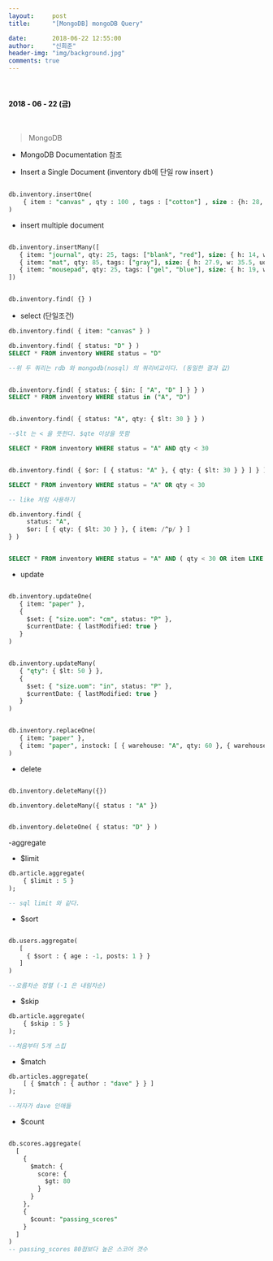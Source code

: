 ```yaml
---
layout:     post
title:      "[MongoDB] mongoDB Query"

date:       2018-06-22 12:55:00
author:     "신희준"
header-img: "img/background.jpg"
comments: true
---
```


<head>
 <meta property="og:type" content="MongoDB">
 <meta property="og:title" content="MongoDB">
 <meta property="og:description" content="MongoDB">
 <meta property="og:url" content="http://shj7242.github.io/2018/06/18/ETC/">

 <meta name="twitter:card" content="MongoDB">
  <meta name="twitter:title" content="MongoDB">
  <meta name="twitter:description" content="MongoDB">
  <meta name="FACEBOOK:domain" content="http://shj7242.github.io/2018/06/18/ETC/">
  <meta name="facebook:card" content="MongoDB">
   <meta name="facebook:title" content="MongoDB">
   <meta name="facebook:description" content="MongoDB">
   <meta name="facebook:domain" content="http://shj7242.github.io/2018/06/18/ETC/">


 </head>

<br>
<H4 style ="font-weight:bold; color:black;"> </H4>

<H4 style ="font-weight:bold; color : black">2018 - 06 - 22 (금)</H4>
<br>


> MongoDB

* MongoDB Documentation 참조

- Insert a Single Document (inventory db에 단일 row insert )

~~~sql

db.inventory.insertOne(
    { item : "canvas" , qty : 100 , tags : ["cotton"] , size : {h: 28, w 35.5, uom : "cm"}}
)
~~~

- insert multiple document

~~~sql

db.inventory.insertMany([
   { item: "journal", qty: 25, tags: ["blank", "red"], size: { h: 14, w: 21, uom: "cm" } },
   { item: "mat", qty: 85, tags: ["gray"], size: { h: 27.9, w: 35.5, uom: "cm" } },
   { item: "mousepad", qty: 25, tags: ["gel", "blue"], size: { h: 19, w: 22.85, uom: "cm" } }
])


db.inventory.find( {} )

~~~


- select (단일조건)

~~~sql
db.inventory.find( { item: "canvas" } )

db.inventory.find( { status: "D" } )
SELECT * FROM inventory WHERE status = "D"

--위 두 쿼리는 rdb 와 mongodb(nosql) 의 쿼리비교이다. (동일한 결과 값)


db.inventory.find( { status: { $in: [ "A", "D" ] } } )
SELECT * FROM inventory WHERE status in ("A", "D")


db.inventory.find( { status: "A", qty: { $lt: 30 } } )

--$lt 는 < 을 뜻한다. $qte 이상을 뜻함 

SELECT * FROM inventory WHERE status = "A" AND qty < 30


db.inventory.find( { $or: [ { status: "A" }, { qty: { $lt: 30 } } ] } )

SELECT * FROM inventory WHERE status = "A" OR qty < 30

-- like 처럼 사용하기

db.inventory.find( {
     status: "A",
     $or: [ { qty: { $lt: 30 } }, { item: /^p/ } ]
} )


SELECT * FROM inventory WHERE status = "A" AND ( qty < 30 OR item LIKE "p%")
~~~


- update 

~~~sql

db.inventory.updateOne(
   { item: "paper" },
   {
     $set: { "size.uom": "cm", status: "P" },
     $currentDate: { lastModified: true }
   }
)


db.inventory.updateMany(
   { "qty": { $lt: 50 } },
   {
     $set: { "size.uom": "in", status: "P" },
     $currentDate: { lastModified: true }
   }
)


db.inventory.replaceOne(
   { item: "paper" },
   { item: "paper", instock: [ { warehouse: "A", qty: 60 }, { warehouse: "B", qty: 40 } ] }
)
~~~


- delete

~~~sql

db.inventory.deleteMany({})

db.inventory.deleteMany({ status : "A" })


db.inventory.deleteOne( { status: "D" } )

~~~

-aggregate


* $limit

~~~sql
db.article.aggregate(
    { $limit : 5 }
); 

-- sql limit 와 같다.
~~~


* $sort

~~~sql

db.users.aggregate(
   [
     { $sort : { age : -1, posts: 1 } }
   ]
)

--오름차순 정렬 (-1 은 내림차순)
~~~

* $skip

~~~sql
db.article.aggregate(
    { $skip : 5 }
);

--처음부터 5개 스킵
~~~

* $match

~~~sql
db.articles.aggregate(
    [ { $match : { author : "dave" } } ]
);

--저자가 dave 인애들
~~~

* $count

~~~sql

db.scores.aggregate(
  [
    {
      $match: {
        score: {
          $gt: 80
        }
      }
    },
    {
      $count: "passing_scores"
    }
  ]
)
-- passing_scores 80점보다 높은 스코어 갯수
~~~
